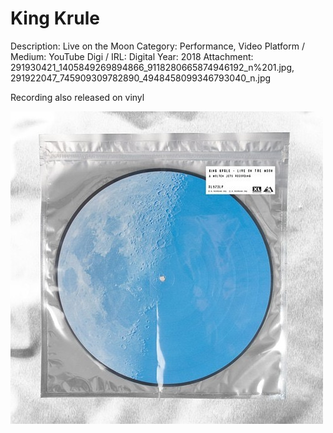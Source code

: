 # King Krule

Description: Live on the Moon
Category: Performance, Video
Platform / Medium: YouTube
Digi / IRL: Digital
Year: 2018
Attachment: 291930421_1405849269894866_9118280665874946192_n%201.jpg, 291922047_745909309782890_4948458099346793040_n.jpg

Recording also released on vinyl

![291930421_1405849269894866_9118280665874946192_n.jpg](King%20Krule%206ba9a0cc23244882ade2026dc392b058/291930421_1405849269894866_9118280665874946192_n.jpg)